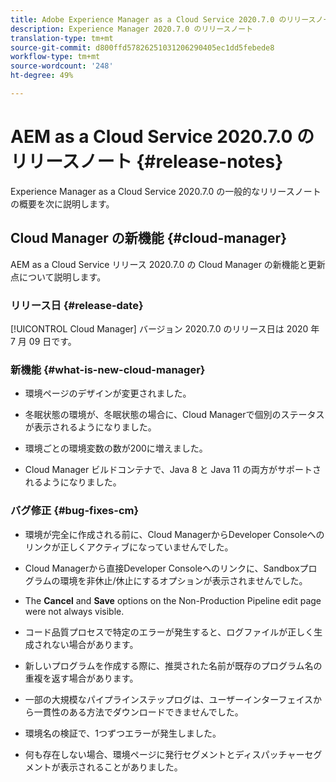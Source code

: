```yaml
---
title: Adobe Experience Manager as a Cloud Service 2020.7.0 のリリースノート
description: Experience Manager 2020.7.0 のリリースノート
translation-type: tm+mt
source-git-commit: d800ffd57826251031206290405ec1dd5febede8
workflow-type: tm+mt
source-wordcount: '248'
ht-degree: 49%

---
```



# AEM as a Cloud Service 2020.7.0 のリリースノート {#release-notes}

Experience Manager as a Cloud Service 2020.7.0 の一般的なリリースノートの概要を次に説明します。

## Cloud Manager の新機能 {#cloud-manager}

AEM as a Cloud Service リリース 2020.7.0 の Cloud Manager の新機能と更新点について説明します。

### リリース日 {#release-date}

[!UICONTROL Cloud Manager] バージョン 2020.7.0 のリリース日は 2020 年 7 月 09 日です。

### 新機能 {#what-is-new-cloud-manager}

* 環境ページのデザインが変更されました。

* 冬眠状態の環境が、冬眠状態の場合に、Cloud Managerで個別のステータスが表示されるようになりました。

* 環境ごとの環境変数の数が200に増えました。

* Cloud Manager ビルドコンテナで、Java 8 と Java 11 の両方がサポートされるようになりました。

### バグ修正 {#bug-fixes-cm}

* 環境が完全に作成される前に、Cloud ManagerからDeveloper Consoleへのリンクが正しくアクティブになっていませんでした。

* Cloud Managerから直接Developer Consoleへのリンクに、Sandboxプログラムの環境を非休止/休止にするオプションが表示されませんでした。

* The **Cancel** and **Save** options on the Non-Production Pipeline edit page were not always visible.

* コード品質プロセスで特定のエラーが発生すると、ログファイルが正しく生成されない場合があります。

* 新しいプログラムを作成する際に、推奨された名前が既存のプログラム名の重複を返す場合があります。

* 一部の大規模なパイプラインステップログは、ユーザーインターフェイスから一貫性のある方法でダウンロードできませんでした。

* 環境名の検証で、1つずつエラーが発生しました。

* 何も存在しない場合、環境ページに発行セグメントとディスパッチャーセグメントが表示されることがありました。